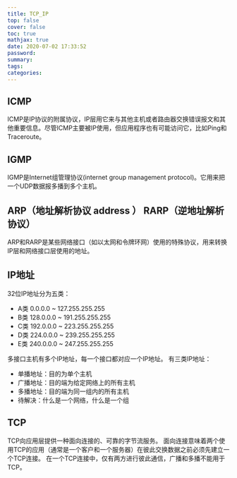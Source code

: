 ```yaml
---
title: TCP_IP
top: false
cover: false
toc: true
mathjax: true
date: 2020-07-02 17:33:52
password:
summary:
tags:
categories:
---
```



## ICMP

ICMP是IP协议的附属协议，IP层用它来与其他主机或者路由器交换错误报文和其他重要信息。尽管ICMP主要被IP使用，但应用程序也有可能访问它，比如Ping和Traceroute。

## IGMP

IGMP是Internet组管理协议(internet group management protocol)。它用来把一个UDP数据报多播到多个主机。

## ARP（地址解析协议 address ） RARP（逆地址解析协议）

ARP和RARP是某些网络接口（如以太网和令牌环网）使用的特殊协议，用来转换IP层和网络接口层使用的地址。

## IP地址

32位IP地址分为五类： 
* A类 0.0.0.0 ~ 127.255.255.255 
* B类 128.0.0.0 ~ 191.255.255.255
* C类 192.0.0.0 ~ 223.255.255.255
* D类 224.0.0.0 ~ 239.255.255.255
* E类 240.0.0.0 ~ 247.255.255.255
  
多接口主机有多个IP地址，每一个接口都对应一个IP地址。
有三类IP地址：
* 单播地址：目的为单个主机
* 广播地址：目的端为给定网络上的所有主机
* 多播地址：目的端为同一组内的所有主机
* 待解决：什么是一个网络，什么是一个组
  



























## TCP

TCP向应用层提供一种面向连接的、可靠的字节流服务。
面向连接意味着两个使用TCP的应用（通常是一个客户和一个服务器）在彼此交换数据之前必须先建立一个TCP连接。
在一个TCP连接中，仅有两方进行彼此通信，广播和多播不能用于TCP。

